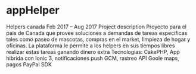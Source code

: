 # appHelper
Helpers canada Feb 2017 – Aug 2017  Project description Proyecto para el pais de Canada que provee soluciones a demandas de tareas especificas tales como paseo de mascotas, compras en el market, limpieza de hogar y oficinas.  La plataforma le permite a los helpers en sus tiempos libres realizar estas tareas ganando dinero extra Tecnologias: CakePHP, App hibrida con Ionic 3, notificaciones push GCM, rastreo API Goole maps, pagos PayPal SDK
